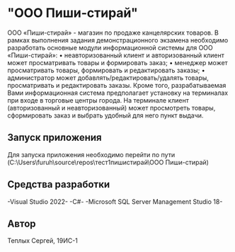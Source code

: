 ﻿# "ООО Пиши-стирай"
ООО «Пиши-стирай»  - магазин по продаже канцелярских товаров. 
В рамках выполнения задания демонстрационного экзамена необходимо разработать основные модули информационной системы для ООО «Пиши-стирай»:
•	неавторизованный клиент и авторизованный клиент может просматривать товары и формировать заказ;
•	менеджер может просматривать товары, формировать и редактировать заказы;
•	администратор может добавлять/редактировать/удалять товары, просматривать и редактировать заказы. 
Кроме того, разрабатываемая Вами информационная система предполагает установку на терминалах при входе в торговые центры города. На терминале клиент (авторизованный и неавторизованный) может просмотреть товары, сформировать заказ и выбрать удобный для него пункт выдачи. 
##  Запуск приложения
Для запуска приложения необходимо перейти по пути (‪C:\Users\furuh\source\repos\тест1пишистирай\ООО Пиши-стирай)
## Средства разработки
-Visual Studio 2022-
-C#-
-Microsoft SQL Server Management Studio 18-
## Автор
Теплых Сергей, 19ИС-1